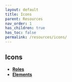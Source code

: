 ```yaml
---
layout: default
title: Icons
parent: Resources
nav_order: 1
has_children: true
has_toc: false
permalink: /resources/icons/
---
```


## Icons

- [**Roles**](roles)
- [**Elements**](elements)
